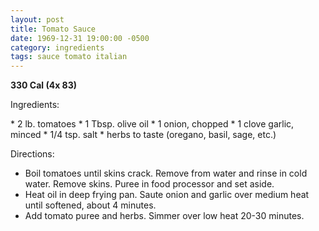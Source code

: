 ```yaml
---
layout: post
title: Tomato Sauce
date: 1969-12-31 19:00:00 -0500
category: ingredients
tags: sauce tomato italian
---
```

<b>330 Cal (4x 83)</b>
<p>Ingredients:</p>
* 2 lb. tomatoes
* 1 Tbsp. olive oil
* 1 onion, chopped
* 1 clove garlic, minced
* 1/4 tsp. salt
*  herbs to taste (oregano, basil, sage, etc.)

<p>Directions:</p>

* Boil tomatoes until skins crack.  Remove from water and rinse in cold water.  Remove skins.  Puree in food processor and set aside.
* Heat oil in deep frying pan.  Saute onion and garlic over medium heat until softened, about 4 minutes.
* Add tomato puree and herbs.  Simmer over low heat 20-30 minutes.

